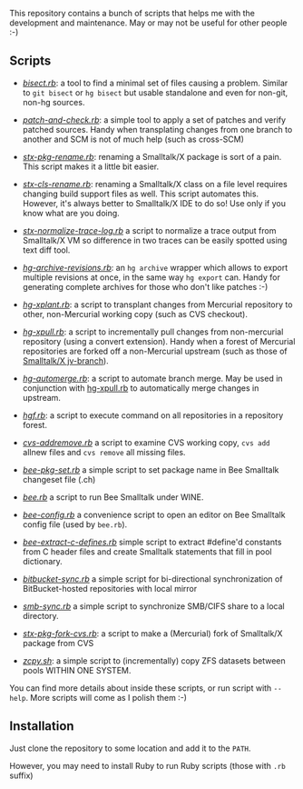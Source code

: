 This repository contains a bunch of scripts that helps me with the development
and maintenance. May or may not be useful for other people :-)

Scripts
-------

* *[bisect.rb][1]*: a tool to find a minimal set of files causing a problem. Similar to `git bisect` or `hg bisect` but usable standalone and even for non-git, non-hg sources.

* *[patch-and-check.rb][2]*: a simple tool to apply a set of patches and verify patched sources. Handy when transplating changes from one branch to another and SCM is not of much help (such as cross-SCM)

* *[stx-pkg-rename.rb][3]*: renaming a Smalltalk/X package is sort of a pain. This script makes it a little bit easier.

* *[stx-cls-rename.rb][18]*: renaming a Smalltalk/X class on a file level requires changing build support files as well. This script automates this. However, it's always better to Smalltalk/X IDE to do so! Use only if you know what are you doing. 

* *[stx-normalize-trace-log.rb][10]* a script to normalize a trace output from Smalltalk/X VM so difference in two traces can be easily spotted using text diff tool. 

* *[hg-archive-revisions.rb][4]*: an `hg archive` wrapper which allows to export multiple revisions at once, in the same way `hg export` can. Handy for generating complete archives for those who don't like patches :-)

* *[hg-xplant.rb][5]*: a script to transplant changes from Mercurial repository to other, non-Mercurial working copy (such as CVS checkout).

* *[hg-xpull.rb][11]*: a script to incrementally pull changes from non-mercurial repository (using a convert extension). Handy when a forest of Mercurial repositories are forked off a non-Mercurial upstream (such as those of [Smalltalk/X jv-branch][12]).

* *[hg-automerge.rb][13]*: a script to automate branch merge. May be used in
conjunction with [hg-xpull.rb][11] to automatically merge changes in upstream.

* *[hgf.rb][14]*: a script to execute command on all repositories in a repository forest. 

* *[cvs-addremove.rb][6]* a script to examine  CVS working copy, `cvs add` allnew files and `cvs remove` all missing files.

* *[bee-pkg-set.rb][7]* a simple script to set package name in Bee Smalltalk changeset file (.ch)

* *[bee.rb][8]* a script to run Bee Smalltalk under WINE. 

* *[bee-config.rb][9]* a convenience script to open an editor on Bee Smalltalk config file (used by `bee.rb`).

* *[bee-extract-c-defines.rb][15]* simple script to extract #define'd constants from C header files and create Smalltalk statements that fill in pool dictionary. 

* *[bitbucket-sync.rb][16]* a simple script for bi-directional synchronization of BitBucket-hosted repositories with local mirror

* *[smb-sync.rb][17]* a simple script to synchronize SMB/CIFS share to a local directory.

* *[stx-pkg-fork-cvs.rb][19]*: a script to make a (Mercurial) fork of Smalltalk/X package from CVS

* *[zcpy.sh][20]*: a simple script to (incrementally) copy ZFS datasets between pools WITHIN ONE SYSTEM.

You can find more details about inside these scripts, or run script with `--help`.
More scripts will come as I polish them :-)

Installation
------------

Just clone the repository to some location and add it to the `PATH`. 

However, you may need to install Ruby to run Ruby scripts (those with `.rb` suffix)

[1]: https://github.com/janvrany/scripts/blob/master/bisect.rb
[2]: https://github.com/janvrany/scripts/blob/master/patch-and-check.rb
[3]: https://github.com/janvrany/scripts/blob/master/stx-pkg-rename.rb
[4]: https://github.com/janvrany/scripts/blob/master/hg-archive-revisions.rb
[5]: https://github.com/janvrany/scripts/blob/master/hg-xplant.rb
[6]: https://github.com/janvrany/scripts/blob/master/cvs-addremove.rb
[7]: https://github.com/janvrany/scripts/blob/master/bee-pkg-set.rb
[8]: https://github.com/janvrany/scripts/blob/master/bee.rb
[9]: https://github.com/janvrany/scripts/blob/master/bee-config.rb
[10]: https://github.com/janvrany/scripts/blob/master/stx-normalize-trace-log.rb
[11]: https://github.com/janvrany/scripts/blob/master/hg-xpull.rb
[12]: https://swing.fit.cvut.cz/projects/stx-jv
[13]: https://github.com/janvrany/scripts/blob/master/hg-automerge.rb
[14]: https://github.com/janvrany/scripts/blob/master/hgf.rb
[15]: https://github.com/janvrany/scripts/blob/master/bee-extract-c-defines.rb
[16]: https://github.com/janvrany/scripts/blob/master/bitbucket-sync.rb
[17]: https://github.com/janvrany/scripts/blob/master/smb-sync.rb
[18]: https://github.com/janvrany/scripts/blob/master/stx-cls-rename.rb
[19]: https://github.com/janvrany/scripts/blob/master/stx-pkg-fork-cvs.rb
[20]: https://github.com/janvrany/scripts/blob/master/zcpy.sh
